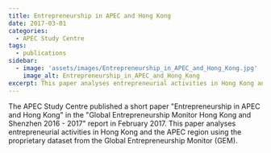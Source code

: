 ```yaml
---
title: Entrepreneurship in APEC and Hong Kong
date: 2017-03-01
categories:
  - APEC Study Centre
tags:
  - publications
sidebar:
  - image: 'assets/images/Entrepreneurship_in_APEC_and_Hong_Kong.jpg'
    image_alt: Entrepreneurship_in_APEC_and_Hong_Kong
excerpt: This paper analyses entrepreneurial activities in Hong Kong and the APEC region using the proprietary dataset from the Global Entrepreneurship Monitor (GEM)
---
```


The APEC Study Centre published a short paper "Entrepreneurship in APEC and Hong Kong" in the "Global Entrepreneurship Monitor Hong Kong and Shenzhen 2016 - 2017" report in February 2017. This paper analyses entrepreneurial activities in Hong Kong and the APEC region using the proprietary dataset from the Global Entrepreneurship Monitor (GEM).

